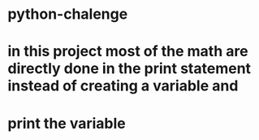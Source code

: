 # python-chalenge
# in this project most of the math are directly done in the print statement instead of creating a variable and 
# print the variable 
# 
